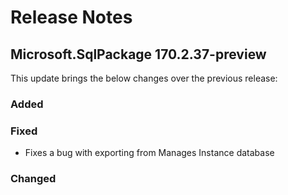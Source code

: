 # Release Notes

## Microsoft.SqlPackage 170.2.37-preview

This update brings the below changes over the previous release:

### Added

### Fixed
* Fixes a bug with exporting from Manages Instance database
### Changed
